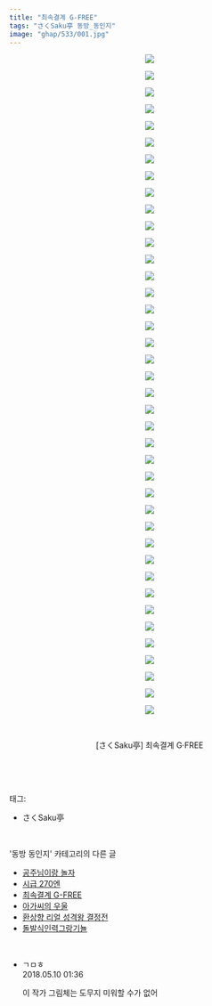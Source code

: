 ```yaml
---
title: "최속결계 G-FREE"
tags: "さくSaku亭 동방_동인지"
image: "ghap/533/001.jpg"
---
```

<div class="article">
<p style="text-align: center; clear: none; float: none;"><img src="{{ site.nasurl }}/ghap/533/001.jpg"/></p>
<p style="text-align: center; clear: none; float: none;"><img src="{{ site.nasurl }}/ghap/533/002.jpg"/></p>
<p style="text-align: center; clear: none; float: none;"><img src="{{ site.nasurl }}/ghap/533/003.jpg"/></p>
<p style="text-align: center; clear: none; float: none;"><img src="{{ site.nasurl }}/ghap/533/004.jpg"/></p>
<p style="text-align: center; clear: none; float: none;"><img src="{{ site.nasurl }}/ghap/533/005.jpg"/></p>
<p style="text-align: center; clear: none; float: none;"><img src="{{ site.nasurl }}/ghap/533/006.jpg"/></p>
<p style="text-align: center; clear: none; float: none;"><img src="{{ site.nasurl }}/ghap/533/007.jpg"/></p>
<p style="text-align: center; clear: none; float: none;"><img src="{{ site.nasurl }}/ghap/533/008.jpg"/></p>
<p style="text-align: center; clear: none; float: none;"><img src="{{ site.nasurl }}/ghap/533/009.jpg"/></p>
<p style="text-align: center; clear: none; float: none;"><img src="{{ site.nasurl }}/ghap/533/010.jpg"/></p>
<p style="text-align: center; clear: none; float: none;"><img src="{{ site.nasurl }}/ghap/533/011.jpg"/></p>
<p style="text-align: center; clear: none; float: none;"><img src="{{ site.nasurl }}/ghap/533/012.jpg"/></p>
<p style="text-align: center; clear: none; float: none;"><img src="{{ site.nasurl }}/ghap/533/013.jpg"/></p>
<p style="text-align: center; clear: none; float: none;"><img src="{{ site.nasurl }}/ghap/533/014.jpg"/></p>
<p style="text-align: center; clear: none; float: none;"><img src="{{ site.nasurl }}/ghap/533/015.jpg"/></p>
<p style="text-align: center; clear: none; float: none;"><img src="{{ site.nasurl }}/ghap/533/016.jpg"/></p>
<p style="text-align: center; clear: none; float: none;"><img src="{{ site.nasurl }}/ghap/533/017.jpg"/></p>
<p style="text-align: center; clear: none; float: none;"><img src="{{ site.nasurl }}/ghap/533/018.jpg"/></p>
<p style="text-align: center; clear: none; float: none;"><img src="{{ site.nasurl }}/ghap/533/019.jpg"/></p>
<p style="text-align: center; clear: none; float: none;"><img src="{{ site.nasurl }}/ghap/533/020.jpg"/></p>
<p style="text-align: center; clear: none; float: none;"><img src="{{ site.nasurl }}/ghap/533/021.jpg"/></p>
<p style="text-align: center; clear: none; float: none;"><img src="{{ site.nasurl }}/ghap/533/022.jpg"/></p>
<p style="text-align: center; clear: none; float: none;"><img src="{{ site.nasurl }}/ghap/533/023.jpg"/></p>
<p style="text-align: center; clear: none; float: none;"><img src="{{ site.nasurl }}/ghap/533/024.jpg"/></p>
<p style="text-align: center; clear: none; float: none;"><img src="{{ site.nasurl }}/ghap/533/025.jpg"/></p>
<p style="text-align: center; clear: none; float: none;"><img src="{{ site.nasurl }}/ghap/533/026.jpg"/></p>
<p style="text-align: center; clear: none; float: none;"><img src="{{ site.nasurl }}/ghap/533/027.jpg"/></p>
<p style="text-align: center; clear: none; float: none;"><img src="{{ site.nasurl }}/ghap/533/028.jpg"/></p>
<p style="text-align: center; clear: none; float: none;"><img src="{{ site.nasurl }}/ghap/533/029.jpg"/></p>
<p style="text-align: center; clear: none; float: none;"><img src="{{ site.nasurl }}/ghap/533/030.jpg"/></p>
<p style="text-align: center; clear: none; float: none;"><img src="{{ site.nasurl }}/ghap/533/031.jpg"/></p>
<p style="text-align: center; clear: none; float: none;"><img src="{{ site.nasurl }}/ghap/533/032.jpg"/></p>
<p style="text-align: center; clear: none; float: none;"><img src="{{ site.nasurl }}/ghap/533/033.jpg"/></p>
<p style="text-align: center; clear: none; float: none;"><img src="{{ site.nasurl }}/ghap/533/034.jpg"/></p>
<p style="text-align: center; clear: none; float: none;"><img src="{{ site.nasurl }}/ghap/533/035.jpg"/></p>
<p style="text-align: center; clear: none; float: none;"><img src="{{ site.nasurl }}/ghap/533/036.jpg"/></p>
<p style="text-align: center; clear: none; float: none;"><img src="{{ site.nasurl }}/ghap/533/037.jpg"/></p>
<p style="text-align: center; clear: none; float: none;"><img src="{{ site.nasurl }}/ghap/533/038.jpg"/></p>
<p style="text-align: center; clear: none; float: none;"><img src="{{ site.nasurl }}/ghap/533/039.jpg"/></p>
<p style="text-align: center; clear: none; float: none;"><img src="{{ site.nasurl }}/ghap/533/040.jpg"/></p>
<p style="text-align: center; clear: none; float: none;"><br/></p>
<p style="text-align: center; clear: none; float: none;">[さくSaku亭] 최속결계 G·FREE</p>
<p><br/></p>
</div><br/>
<div class="tagTrail">
<p>태그: </p>
<ul>
<li>さくSaku亭</li>
</ul>
</div><br/>
<div class="another">
<p>'동방 동인지' 카테고리의 다른 글</p>
<ul>
<li><a href="/2016-06-24-ghap_535">공주님이랑 놀자</a></li>
<li><a href="/2016-06-24-ghap_534">시급 270엔</a></li>
<li><a href="/2016-06-24-ghap_533">최속결계 G-FREE</a></li>
<li><a href="/2016-06-24-ghap_531">아가씨의 우울</a></li>
<li><a href="/2016-06-24-ghap_530">환상향 리얼 성격왕 결정전</a></li>
<li><a href="/2016-06-24-ghap_529">돌발식인력그랑기뇰</a></li>
</ul>
</div><br/>
<div class="cb_module cb_fluid">
<div class="cb_wrt cb_profile">
<div class="comment">
<ul>
<li class="cb_thumb_off" id="comment15253418">
<div class="cb_comment_area">
<div class="cb_info_area">
<div class="cb_section">
<span class="cb_nick_name">ㄱㅁㅎ</span>
</div>
<div class="cb_section">
<span class="cb_date">2018.05.10 01:36 </span>
</div>
</div>
<div class="cb_dsc_comment">
<p class="cb_dsc">
											이 작가 그림체는 도무지 미워할 수가 없어
										</p>
</div>
</div></li>
</ul>
</div>
</div><!-- commentList close -->
</div><br/>
